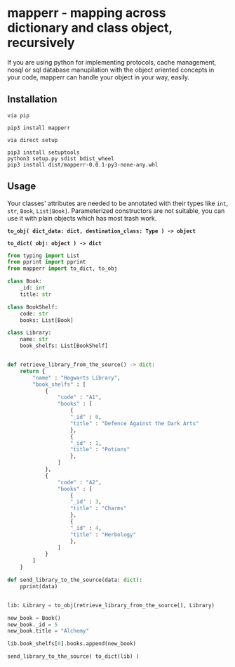 # **mapperr - mapping across dictionary and class object, recursively**

If you are using python for implementing protocols, cache management, nosql or sql database manupilation with  the object oriented concepts in your code, mapperr can handle your object in your way, easily.

## Installation
`via pip`
```shell
pip3 install mapperr
```
`via direct setup`
```shell
pip3 install setuptools
python3 setup.py sdist bdist_wheel
pip3 install dist/mapperr-0.0.1-py3-none-any.whl
```

## Usage
Your classes' attributes are needed to be annotated with their types like `int`, `str`, `Book`, `List[Book]`. Parameterized constructors are not suitable, you can use it with plain objects which has most trash work.

**`to_obj( dict_data: dict, destination_class: Type ) -> object`**

**`to_dict( obj: object ) -> dict`**


```python
from typing import List
from pprint import pprint
from mapperr import to_dict, to_obj

class Book:
    _id: int
    title: str

class BookShelf:
    code: str
    books: List[Book]

class Library:
    name: str
    book_shelfs: List[BookShelf]


def retrieve_library_from_the_source() -> dict:
    return {
        "name" : "Hogwarts Library",
        "book_shelfs" : [
            {
                "code" : "A1",
                "books" : [
                    {
                    "_id" : 0,
                    "title" : "Defence Against the Dark Arts"
                    },
                    {
                    "_id" : 1,
                    "title" : "Potions"
                    },
                ]
            },
            {
                "code" : "A2",
                "books" : [
                    {
                    "_id" : 3,
                    "title" : "Charms"
                    },
                    {
                    "_id" : 4,
                    "title" : "Herbology"
                    },
                ]
            }
        ]
    }

def send_library_to_the_source(data: dict):
    pprint(data)


lib: Library = to_obj(retrieve_library_from_the_source(), Library)

new_book = Book()
new_book._id = 5
new_book.title = "Alchemy"

lib.book_shelfs[0].books.append(new_book)

send_library_to_the_source( to_dict(lib) )
```
